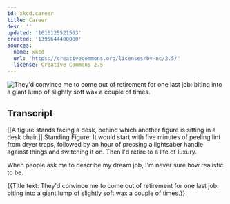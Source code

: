 ```yaml
---
id: xkcd.career
title: Career
desc: ''
updated: '1616125521503'
created: '1395644400000'
sources:
  name: xkcd
  url: 'https://creativecommons.org/licenses/by-nc/2.5/'
  license: Creative Commons 2.5
---
```

![They'd convince me to come out of retirement for one last job: biting into a giant lump of slightly soft wax a couple of times.](https://imgs.xkcd.com/comics/career.png)

## Transcript
[[A figure stands facing a desk, behind which another figure is sitting in a desk chair.]]
Standing Figure: It would start with five minutes of peeling lint from dryer traps, followed by an hour of pressing a lightsaber handle against things and switching it on. Then I'd retire to a life of luxury.

When people ask me to describe my dream job, I'm never sure how realistic to be.

{{Title text: They'd convince me to come out of retirement for one last job: biting into a giant lump of slightly soft wax a couple of times.}}
